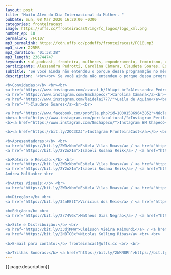 ```yaml
---
layout: post
title: "Muito Além do Dia Internacional da Mulher. "
pubDate: Sun, 08 Mar 2020 16:20:00 -0300
categories: fronteiracast
image: https://uffs.cc/fronteiracast/img/fc_logos/logo_xml.png
number_ep: 10
permalink: /FC10/ 
mp3_permalink: https://cdn.uffs.cc/poduffs/fronteiracast/FC10.mp3
mp3_size: 225MB
mp3_duration: "01:38:38"
mp3_length: 236744747
keywords: sul,podcast, fronteira, mulheres, empoderamento, feminismo, universidade, igualdade, março, importante, relevantes, feitos, internacional, dia, março, oito
participants: Alessandra Pedrotti, Carolina Câmara, Claudete Soares, Estela Vilas Boas, Isabeli Reik e Laila de Aquino
subtitle: 'Se você ainda não entendeu o porque dessa programação no mês de março, tem alguma coisa errada. No episódio principal do mês falamos sobre feminismo e a luta das mulheres para que não seja apenas uma data.'
description: '<br><br> Se você ainda não entendeu o porque dessa programação no mês de março, tem alguma coisa errada. No episódio principal do mês falamos sobre feminismo e a luta das mulheres para que não seja apenas uma data. Recebemos a professora Claudete soares que é cordenadora do NEABI, a Carolina Camara, uma das organizadoras do movimento 8M Chapecó, a aluna de Letras Alessandra Pedrotti e a aluna de Geografia Laila de Aquino, produtora cultural do Perifa. No episódio são debatidos todos os temas a cerca dos direitos da mulheres e dessa luta diaria por voz e reconhecimento.<br><br>

<b>Convidadas:</b> <br><br>
<a href="https://www.instagram.com/azarat_h/?hl=pt-br">Alessandra Pedrotti</a><br><br>
<a href="https://www.instagram.com/8mchapeco/">Carolina Câmara</a><br><br>
<a href="https://www.instagram.com/leidelai777/">Laila de Aquino</a><br><br>
<a href="">Claudete Soares</a><br><br>

<a href="https://www.facebook.com/profile.php?id=100015869643852">Núcleo de Estudos e Pesquisas Afrobrasileiros e Indígenas (NEABI)</a> <br><br>
<b><a href="https://www.instagram.com/perifacultural/">Instagram Perifa Cultural</a></b> <br> <br>
<b><a href="https://www.instagram.com/8mchapeco/">Instagram 8M Chapecó</a></b> <br> <br>

<b><a href="https://bit.ly/2OC3CZJ">Instagram FronteiraCast</a></b> <br> <br>

<b>Apresentadores:</b> <br>
<a href="https://bit.ly/2WDzkbm">Estela Vilas Boas</a> / <a href="https://bit.ly/2NK7aaK">Instagram</a> <br>
<a href="https://bit.ly/2Y2oX1m">Isabeli Rosana Reik</a> / <a href="https://bit.ly/35QCxHX">Instagram</a> <br> <br>

<b>Roteiro e Revisão:</b> <br>
<a href="https://bit.ly/2WDzkbm">Estela Vilas Boas</a> / <a href="https://bit.ly/2NK7aaK">Instagram</a> <br>
<a href="https://bit.ly/2Y2oX1m">Isabeli Rosana Reik</a> / <a href="https://bit.ly/35QCxHX">Instagram</a> <br>
Andrew Malta<br> <br>
 
<b>Artes Visuais:</b> <br>
<a href="https://bit.ly/2WDzkbm">Estela Vilas Boas</a> / <a href="https://bit.ly/2NK7aaK">Instagram</a> <br> <br> 

<b>Direção:</b> <br>
<a href="https://bit.ly/34nEElI">Vinicius dos Reis</a> / <a href="https://bit.ly/2R5BEHi">Instagram</a> <br> <br>

<b>Edição:</b> <br> 
<a href="https://bit.ly/2r74VGx">Matheus Dias Negrão</a> / <a href="https://bit.ly/2rEOrG8">Instagram</a><br> <br>

<b>Site e Distribuição:</b> <br>
<a href="https://bit.ly/33djMMW">Cleisson Vieira Raimundi</a> / <a href="https://bit.ly/37U5J2s">Instagram</a> <br> 
<a href="https://bit.ly/2NBTG0x">Nicolas Kolling Ribas</a> <br> <br>

<b>E-mail para contato:</b> fronteiracast@uffs.cc <br> <br>

<b>Trilhas Sonoras:</b> <a href="https://bit.ly/2WKN8Rh">https://bit.ly/2WKN8Rh</a> e <a href="https://bit.ly/36BUyer">https://bit.ly/36BUyer</a> '
---
```


{{ page.description}}
